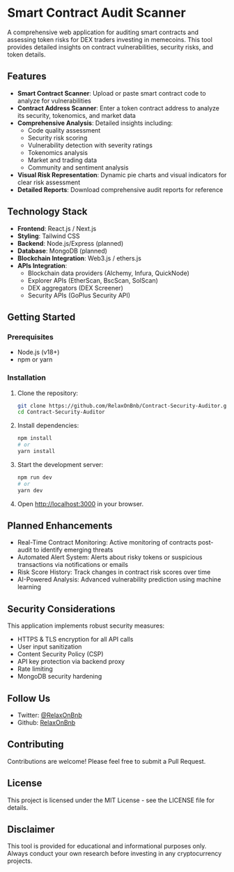 # Smart Contract Audit Scanner

A comprehensive web application for auditing smart contracts and assessing token risks for DEX traders investing in memecoins. This tool provides detailed insights on contract vulnerabilities, security risks, and token details.

## Features

- **Smart Contract Scanner**: Upload or paste smart contract code to analyze for vulnerabilities
- **Contract Address Scanner**: Enter a token contract address to analyze its security, tokenomics, and market data
- **Comprehensive Analysis**: Detailed insights including:
  - Code quality assessment
  - Security risk scoring
  - Vulnerability detection with severity ratings
  - Tokenomics analysis
  - Market and trading data
  - Community and sentiment analysis
- **Visual Risk Representation**: Dynamic pie charts and visual indicators for clear risk assessment
- **Detailed Reports**: Download comprehensive audit reports for reference

## Technology Stack

- **Frontend**: React.js / Next.js
- **Styling**: Tailwind CSS
- **Backend**: Node.js/Express (planned)
- **Database**: MongoDB (planned)
- **Blockchain Integration**: Web3.js / ethers.js
- **APIs Integration**:
  - Blockchain data providers (Alchemy, Infura, QuickNode)
  - Explorer APIs (EtherScan, BscScan, SolScan)
  - DEX aggregators (DEX Screener)
  - Security APIs (GoPlus Security API)

## Getting Started

### Prerequisites

- Node.js (v18+)
- npm or yarn

### Installation

1. Clone the repository:

   ```bash
   git clone https://github.com/RelaxOnBnb/Contract-Security-Auditor.git
   cd Contract-Security-Auditor
   ```

2. Install dependencies:

   ```bash
   npm install
   # or
   yarn install
   ```

3. Start the development server:

   ```bash
   npm run dev
   # or
   yarn dev
   ```

4. Open [http://localhost:3000](http://localhost:3000) in your browser.

## Planned Enhancements

- Real-Time Contract Monitoring: Active monitoring of contracts post-audit to identify emerging threats
- Automated Alert System: Alerts about risky tokens or suspicious transactions via notifications or emails
- Risk Score History: Track changes in contract risk scores over time
- AI-Powered Analysis: Advanced vulnerability prediction using machine learning

## Security Considerations

This application implements robust security measures:

- HTTPS & TLS encryption for all API calls
- User input sanitization
- Content Security Policy (CSP)
- API key protection via backend proxy
- Rate limiting
- MongoDB security hardening

## Follow Us

- Twitter: [@RelaxOnBnb](https://x.com/RelaxOnBnb)
- Github: [RelaxOnBnb](https://github.com/RelaxOnBnb)

## Contributing

Contributions are welcome! Please feel free to submit a Pull Request.

## License

This project is licensed under the MIT License - see the LICENSE file for details.

## Disclaimer

This tool is provided for educational and informational purposes only. Always conduct your own research before investing in any cryptocurrency projects.
